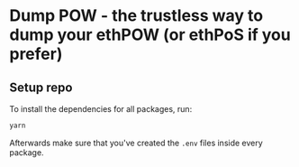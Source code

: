 # Dump POW - the trustless way to dump your ethPOW (or ethPoS if you prefer)


## Setup repo

To install the dependencies for all packages, run:
```bash
yarn
```

Afterwards make sure that you've created the `.env` files inside every package.